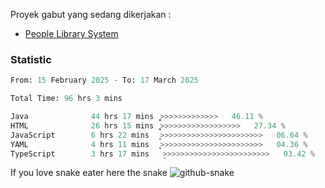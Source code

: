 Proyek gabut yang sedang dikerjakan :
  - [People Library System](https://github.com/putra4648/people-library-system)
<!--  - [Budget Explorer System](https://gitlab.com/gabut1015701/budget-explorer) -->

### Statistic
<!--START_SECTION:waka-->

```python
From: 15 February 2025 - To: 17 March 2025

Total Time: 96 hrs 3 mins

Java              44 hrs 17 mins  ͎͎͎͎͎͎͎͎͎͎͎̦>>>>>>>>>>>>>   46.11 %
HTML              26 hrs 15 mins  ͎͎͎͎͎͎̞>>>>>>>>>>>>>>>>>>   27.34 %
JavaScript        6 hrs 22 mins   ͎̝>>>>>>>>>>>>>>>>>>>>>>>   06.64 %
YAML              4 hrs 11 mins   ͎͙>>>>>>>>>>>>>>>>>>>>>>>   04.36 %
TypeScript        3 hrs 17 mins   ̞>>>>>>>>>>>>>>>>>>>>>>>>   03.42 %
```

<!--END_SECTION:waka-->

If you love snake eater here the snake 
<picture>
  <source media="(prefers-color-scheme: dark)" srcset="https://github.com/pradana4648/pradana4648/blob/c0566a83ca6ea5f2e46bab00e717c4c82b4b5c4c/github-contribution-grid-snake-dark.svg" />
  <source media="(prefers-color-scheme: light)" srcset="https://github.com/pradana4648/pradana4648/blob/c0566a83ca6ea5f2e46bab00e717c4c82b4b5c4c/github-contribution-grid-snake.svg" />
  <img alt="github-snake" src="https://github.com/pradana4648/pradana4648/blob/c0566a83ca6ea5f2e46bab00e717c4c82b4b5c4c/github-contribution-grid-snake.svg" />
</picture>

